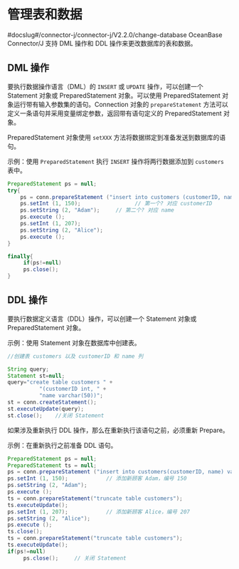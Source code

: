 管理表和数据 
===========================
#docslug#/connector-j/connector-j/V2.2.0/change-database
OceanBase Connector/J 支持 DML 操作和 DDL 操作来更改数据库的表和数据。

DML 操作 
------------------------

要执行数据操作语言（DML）的 `INSERT` 或 `UPDATE` 操作，可以创建一个 Statement 对象或 PreparedStatement 对象。可以使用 PreparedStatement 对象运行带有输入参数集的语句。Connection 对象的 `prepareStatement` 方法可以定义一条语句并采用变量绑定参数，返回带有语句定义的 PreparedStatement 对象。

PreparedStatement 对象使用 `setXXX` 方法将数据绑定到准备发送到数据库的语句。

示例：使用 `PreparedStatement` 执行 `INSERT` 操作将两行数据添加到 `customers` 表中。

```java
PreparedStatement ps = null;
try{
    ps = conn.prepareStatement ("insert into customers (customerID, name) values (?, ?)");
    ps.setInt (1, 150);                 // 第一个? 对应 customerID
    ps.setString (2, "Adam");     // 第二个? 对应 name
    ps.execute ();
    ps.setInt (1, 207);           
    ps.setString (2, "Alice");   
    ps.execute ();
}

finally{
     if(ps!=null)
     ps.close();
}
```



DDL 操作 
------------------------

要执行数据定义语言（DDL）操作，可以创建一个 Statement 对象或 PreparedStatement 对象。 

示例：使用 Statement 对象在数据库中创建表。

```java
//创建表 customers 以及 customerID 和 name 列

String query;
Statement st=null;
query="create table customers " +
          "(customerID int, " +
          "name varchar(50))";
st = conn.createStatement();
st.executeUpdate(query);
st.close();    //关闭 Statement
```



如果涉及重新执行 DDL 操作，那么在重新执行该语句之前，必须重新 Prepare。

示例：在重新执行之前准备 DDL 语句。

```java
PreparedStatement ps = null;
PreparedStatement ts = null;
ps = conn.prepareStatement ("insert into customers(customerID, name) values (?, ?)");   // 第一个? 对应 customerID，第二个? 对应 name 
ps.setInt (1, 150);            // 添加新顾客 Adam，编号 150 
ps.setString (2, "Adam");      
ps.execute ();    
ts = conn.prepareStatement("truncate table customers"); 
ts.executeUpdate();
ps.setInt (1, 207);            // 添加新顾客 Alice，编号 207
ps.setString (2, "Alice");      
ps.execute (); 
ts.close();
ts = conn.prepareStatement("truncate table customers"); 
ts.executeUpdate();
if(ps!=null)
     ps.close();     // 关闭 Statement
```



